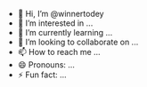 - 👋 Hi, I’m @winnertodey
- 👀 I’m interested in ...
- 🌱 I’m currently learning ...
- 💞️ I’m looking to collaborate on ...
- 📫 How to reach me ...
- 😄 Pronouns: ...
- ⚡ Fun fact: ...

<!---
winnertodey/winnertodey is a ✨ special ✨ repository because its `README.md` (this file) appears on your GitHub profile.
You can click the Preview link to take a look at your changes.
--->
